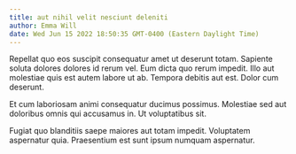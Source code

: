```yaml
---
title: aut nihil velit nesciunt deleniti
author: Emma Will
date: Wed Jun 15 2022 18:50:35 GMT-0400 (Eastern Daylight Time)
---
```

Repellat quo eos suscipit consequatur amet ut deserunt totam. Sapiente soluta dolores dolores id rerum vel. Eum dicta quo rerum impedit. Illo aut molestiae quis est autem labore ut ab. Tempora debitis aut est. Dolor cum deserunt.

 Et cum laboriosam animi consequatur ducimus possimus. Molestiae sed aut doloribus omnis qui accusamus in. Ut voluptatibus sit.

 Fugiat quo blanditiis saepe maiores aut totam impedit. Voluptatem aspernatur quia. Praesentium est sunt ipsum numquam aspernatur.